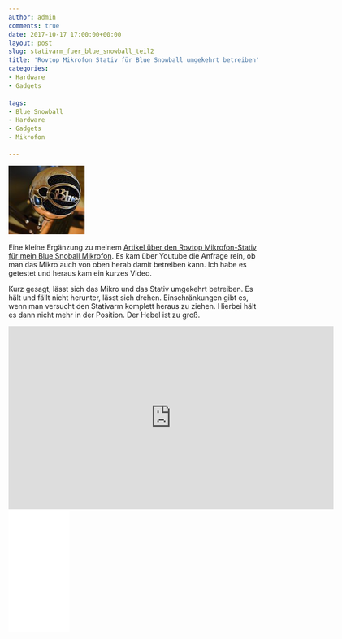 ```yaml
---
author: admin
comments: true
date: 2017-10-17 17:00:00+00:00
layout: post
slug: stativarm_fuer_blue_snowball_teil2
title: 'Rovtop Mikrofon Stativ für Blue Snowball umgekehrt betreiben'
categories:
- Hardware
- Gadgets

tags:
- Blue Snowball
- Hardware
- Gadgets
- Mikrofon

---
```

<img src="/assets/uploads/2017/7/stativ_logo.jpg" class="imagelogo">

Eine kleine Ergänzung zu meinem [Artikel über den Rovtop Mikrofon-Stativ für mein Blue Snoball Mikrofon](https://andydunkel.net/hardware/gadgets/2017/07/04/stativarm_fuer_blue_snowball.html). Es kam über Youtube die Anfrage rein, ob man das Mikro auch von oben herab damit betreiben kann. Ich habe es getestet und heraus kam ein kurzes Video.

<!--more-->

Kurz gesagt, lässt sich das Mikro und das Stativ umgekehrt betreiben. Es hält und fällt nicht herunter, lässt sich drehen. Einschränkungen gibt es, wenn man versucht den Stativarm komplett heraus zu ziehen. Hierbei hält es dann nicht mehr in der Position. Der Hebel ist zu groß.

<iframe width="640" height="360" src="https://www.youtube.com/embed/6Nr-kdnQLRw" frameborder="0" allowfullscreen></iframe>


<iframe style="width:120px;height:240px;" marginwidth="0" marginheight="0" scrolling="no" frameborder="0" src="//ws-eu.amazon-adsystem.com/widgets/q?ServiceVersion=20070822&OneJS=1&Operation=GetAdHtml&MarketPlace=DE&source=ss&ref=as_ss_li_til&ad_type=product_link&tracking_id=ekiwide0b-21&marketplace=amazon&region=DE&placement=B01N2U8REH&asins=B01N2U8REH&linkId=819b6596c1e0f43e87699ee1a51cde29&show_border=true&link_opens_in_new_window=true"></iframe>
